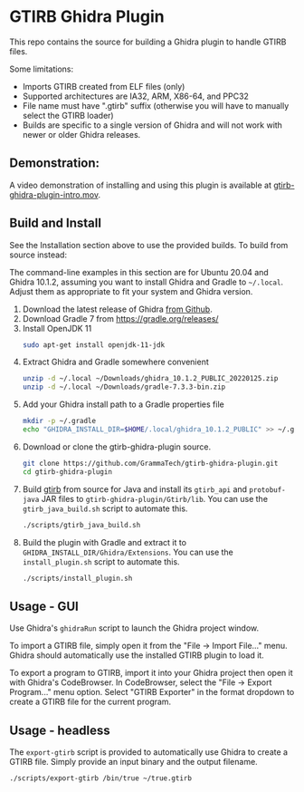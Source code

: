 # GTIRB Ghidra Plugin

This repo contains the source for building a Ghidra plugin to handle
GTIRB files.

Some limitations:
 - Imports GTIRB created from ELF files (only)
 - Supported architectures are IA32, ARM, X86-64, and PPC32
 - File name must have ".gtirb" suffix (otherwise you will have to
   manually select the GTIRB loader)
 - Builds are specific to a single version of Ghidra and will not work with
   newer or older Ghidra releases.

## Demonstration:

A video demonstration of installing and using this plugin is available at
   [gtirb-ghidra-plugin-intro.mov](https://grammatech.github.io/gtirb-ghidra-plugin/gtirb-ghidra-plugin-intro.mov).

## Build and Install

See the Installation section above to use the provided builds. To build from source instead:

The command-line examples in this section are for Ubuntu 20.04 and Ghidra 10.1.2, assuming you want to install Ghidra and Gradle to `~/.local`. Adjust them as appropriate to fit your system and Ghidra version.

1. Download the latest release of Ghidra [from Github](https://github.com/NationalSecurityAgency/ghidra/releases).
2. Download Gradle 7 from https://gradle.org/releases/
3. Install OpenJDK 11
   ```sh
   sudo apt-get install openjdk-11-jdk
   ```
4. Extract Ghidra and Gradle somewhere convenient
   ```sh
   unzip -d ~/.local ~/Downloads/ghidra_10.1.2_PUBLIC_20220125.zip
   unzip -d ~/.local ~/Downloads/gradle-7.3.3-bin.zip
   ```
5. Add your Ghidra install path to a Gradle properties file
   ```sh
   mkdir -p ~/.gradle
   echo "GHIDRA_INSTALL_DIR=$HOME/.local/ghidra_10.1.2_PUBLIC" >> ~/.gradle/gradle.properties
   ```
6. Download or clone the gtirb-ghidra-plugin source.
   ```sh
   git clone https://github.com/GrammaTech/gtirb-ghidra-plugin.git
   cd gtirb-ghidra-plugin
   ```
7. Build [gtirb](https://github.com/GrammaTech/gtirb) from source for Java and install its `gtirb_api` and `protobuf-java` JAR files to `gtirb-ghidra-plugin/Gtirb/lib`. You can use the `gtirb_java_build.sh` script to automate this.
   ```sh
   ./scripts/gtirb_java_build.sh
   ```
8. Build the plugin with Gradle and extract it to `GHIDRA_INSTALL_DIR/Ghidra/Extensions`. You can use the `install_plugin.sh` script to automate this.
   ```sh
   ./scripts/install_plugin.sh
   ```

## Usage - GUI

Use Ghidra's `ghidraRun` script to launch the Ghidra project window.

To import a GTIRB file, simply open it from the "File -> Import File..." menu.
Ghidra should automatically use the installed GTIRB plugin to load it.

To export a program to GTIRB, import it into your Ghidra project then open it
with Ghidra's CodeBrowser. In CodeBrowser, select the
"File -> Export Program..." menu option. Select "GTIRB Exporter" in the format
dropdown to create a GTIRB file for the current program.

## Usage - headless

The `export-gtirb` script is provided to automatically use Ghidra to create a
GTIRB file. Simply provide an input binary and the output filename.

```sh
./scripts/export-gtirb /bin/true ~/true.gtirb
```
